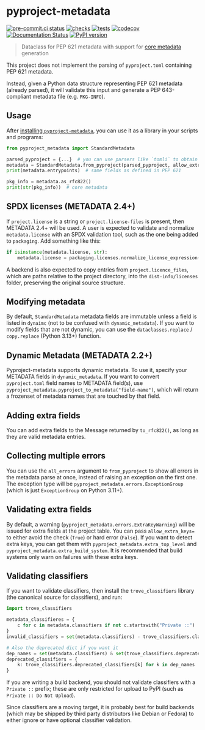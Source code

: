 # pyproject-metadata

[![pre-commit.ci status][pre-commit-badge]][pre-commit-link]
[![checks][gha-checks-badge]][gha-checks-link]
[![tests][gha-tests-badge]][gha-tests-link]
[![codecov][codecov-badge]][codecov-link]
[![Documentation Status][rtd-badge]][rtd-link]
[![PyPI version][pypi-version]][pypi-link]

> Dataclass for PEP 621 metadata with support for [core metadata] generation

This project does not implement the parsing of `pyproject.toml` containing PEP
621 metadata.

Instead, given a Python data structure representing PEP 621 metadata (already
parsed), it will validate this input and generate a PEP 643-compliant metadata
file (e.g. `PKG-INFO`).

## Usage

After
[installing `pyproject-metadata`](https://pypi.org/project/pyproject-metadata/),
you can use it as a library in your scripts and programs:

```python
from pyproject_metadata import StandardMetadata

parsed_pyproject = {...}  # you can use parsers like `tomli` to obtain this dict
metadata = StandardMetadata.from_pyproject(parsed_pyproject, allow_extra_keys=False)
print(metadata.entrypoints)  # same fields as defined in PEP 621

pkg_info = metadata.as_rfc822()
print(str(pkg_info))  # core metadata
```

## SPDX licenses (METADATA 2.4+)

If `project.license` is a string or `project.license-files` is present, then
METADATA 2.4+ will be used. A user is expected to validate and normalize
`metadata.license` with an SPDX validation tool, such as the one being added to
`packaging`. Add something like this:

```python
if isinstance(metadata.license, str):
    metadata.license = packaging.licenses.normalize_license_expression(metadata.license)
```

A backend is also expected to copy entries from `project.licence_files`, which
are paths relative to the project directory, into the `dist-info/licenses`
folder, preserving the original source structure.

## Modifying metadata

By default, `StandardMetadata` metadata fields are immutable unless a field is
listed in `dynaimc` (not to be confused with `dynamic_metadata`). If you want to
modify fields that are not dynamic, you can use the `dataclasses.replace` /
`copy.replace` (Python 3.13+) function.

## Dynamic Metadata (METADATA 2.2+)

Pyproject-metadata supports dynamic metadata. To use it, specify your METADATA
fields in `dynamic_metadata`. If you want to convert `pyproject.toml` field
names to METADATA field(s), use
`pyproject_metadata.pyproject_to_metadata("field-name")`, which will return a
frozenset of metadata names that are touched by that field.

## Adding extra fields

You can add extra fields to the Message returned by `to_rfc822()`, as long as
they are valid metadata entries.

## Collecting multiple errors

You can use the `all_errors` argument to `from_pyproject` to show all errors in
the metadata parse at once, instead of raising an exception on the first one.
The exception type will be `pyproject_metadata.errors.ExceptionGroup` (which is
just `ExceptionGroup` on Python 3.11+).

## Validating extra fields

By default, a warning (`pyproject_metadata.errors.ExtraKeyWarning`) will be
issued for extra fields at the project table. You can pass `allow_extra_keys=`
to either avoid the check (`True`) or hard error (`False`). If you want to
detect extra keys, you can get them with `pyproject_metadata.extra_top_level`
and `pyproject_metadata.extra_build_system`. It is recommended that build
systems only warn on failures with these extra keys.

## Validating classifiers

If you want to validate classifiers, then install the `trove_classifiers`
library (the canonical source for classifiers), and run:

```python
import trove_classifiers

metadata_classifieres = {
    c for c in metadata.classifiers if not c.startswith("Private ::")
}
invalid_classifiers = set(metadata.classifiers) - trove_classifiers.classifiers

# Also the deprecated dict if you want it
dep_names = set(metadata.classifiers) & set(trove_classifiers.deprecated_classifiers)
deprecated_classifiers = {
    k: trove_classifiers.deprecated_classifiers[k] for k in dep_names
}
```

If you are writing a build backend, you should not validate classifiers with a
`Private ::` prefix; these are only restricted for upload to PyPI (such as
`Private :: Do Not Upload`).

Since classifiers are a moving target, it is probably best for build backends
(which may be shipped by third party distributors like Debian or Fedora) to
either ignore or have optional classifier validation.

<!-- prettier-ignore-start -->
[core metadata]:            https://packaging.python.org/specifications/core-metadata/
[gha-checks-link]:          https://github.com/pypa/pyproject-metadata/actions/workflows/checks.yml
[gha-checks-badge]:         https://github.com/pypa/pyproject-metadata/actions/workflows/checks.yml/badge.svg
[gha-tests-link]:           https://github.com/pypa/pyproject-metadata/actions/workflows/tests.yml
[gha-tests-badge]:          https://github.com/pypa/pyproject-metadata/actions/workflows/tests.yml/badge.svg
[pre-commit-link]:          https://results.pre-commit.ci/latest/github/pypa/pyproject-metadata/main
[pre-commit-badge]:         https://results.pre-commit.ci/badge/github/pypa/pyproject-metadata/main.svg
[codecov-link]:             https://codecov.io/gh/pypa/pyproject-metadata
[codecov-badge]:            https://codecov.io/gh/pypa/pyproject-metadata/branch/main/graph/badge.svg?token=9chBjS1lch
[pypi-link]:                https://pypi.org/project/pyproject-metadata/
[pypi-version]:             https://badge.fury.io/py/pyproject-metadata.svg
[rtd-link]:                 https://pep621.readthedocs.io/en/latest/?badge=latest
[rtd-badge]:                https://readthedocs.org/projects/pep621/badge/?version=latest
<!-- prettier-ignore-end -->
